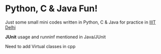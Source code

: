 # Python, C & Java Fun!

Just some small mini codes written in Python, C & Java for practice in [IIIT Delhi](https://iiitd.ac.in)

**JUnit** usage and runninf mentioned in Java/JUnit


Need to add Virtual classes in cpp
